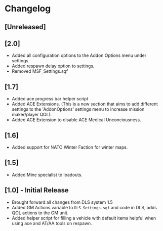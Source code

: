 # Changelog

## [Unreleased]

## [2.0]
- Added all configuration options to the Addon Options menu under settings.
- Added respawn delay option to settings.
- Removed MSF_Settings.sqf

## [1.7]
- Added ace progress bar helper script
- Added ACE Extensions. (This is a new section that aims to add different settings to the 'AddonOptions' settings menu to increase mission maker/player QOL).
- Added ACE Extension to disable ACE Medical Unconciousness.

## [1.6]
- Added support for NATO Winter Faction for winter maps.

## [1.5]
- Added Mine specialist to loadouts.

## [1.0] - Initial Release
- Brought forward all changes from DLS system 1.5
- Added GM Actions variable to `DLS_Settings.sqf` and code in DLS, adds QOL actions to the GM unit.
- Added helper script for filling a vehicle with default items helpful when using ace and AT/AA tools on respawn.